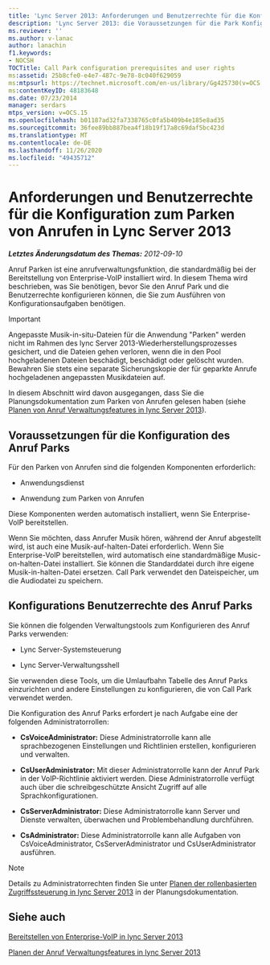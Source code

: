 ```yaml
---
title: 'Lync Server 2013: Anforderungen und Benutzerrechte für die Konfiguration zum Parken von Anrufen'
description: 'Lync Server 2013: die Voraussetzungen für die Park Konfiguration und die Benutzerrechte.'
ms.reviewer: ''
ms.author: v-lanac
author: lanachin
f1.keywords:
- NOCSH
TOCTitle: Call Park configuration prerequisites and user rights
ms:assetid: 25b8cfe0-e4e7-487c-9e78-8c040f629059
ms:mtpsurl: https://technet.microsoft.com/en-us/library/Gg425730(v=OCS.15)
ms:contentKeyID: 48183648
ms.date: 07/23/2014
manager: serdars
mtps_version: v=OCS.15
ms.openlocfilehash: b01187ad32fa7338765c0fa5b409b4e185e8ad35
ms.sourcegitcommit: 36fee89bb887bea4f18b19f17a8c69daf5bc423d
ms.translationtype: MT
ms.contentlocale: de-DE
ms.lasthandoff: 11/26/2020
ms.locfileid: "49435712"
---
```

# <a name="call-park-configuration-prerequisites-and-user-rights-in-lync-server-2013"></a>Anforderungen und Benutzerrechte für die Konfiguration zum Parken von Anrufen in Lync Server 2013

<div data-xmlns="http://www.w3.org/1999/xhtml">

<div class="topic" data-xmlns="http://www.w3.org/1999/xhtml" data-msxsl="urn:schemas-microsoft-com:xslt" data-cs="https://msdn.microsoft.com/">

<div data-asp="https://msdn2.microsoft.com/asp">



</div>

<div id="mainSection">

<div id="mainBody">

<span> </span>

_**Letztes Änderungsdatum des Themas:** 2012-09-10_

Anruf Parken ist eine anrufverwaltungsfunktion, die standardmäßig bei der Bereitstellung von Enterprise-VoIP installiert wird. In diesem Thema wird beschrieben, was Sie benötigen, bevor Sie den Anruf Park und die Benutzerrechte konfigurieren können, die Sie zum Ausführen von Konfigurationsaufgaben benötigen.

<div>


> [!IMPORTANT]  
> Angepasste Musik-in-situ-Dateien für die Anwendung "Parken" werden nicht im Rahmen des lync Server 2013-Wiederherstellungsprozesses gesichert, und die Dateien gehen verloren, wenn die in den Pool hochgeladenen Dateien beschädigt, beschädigt oder gelöscht wurden. Bewahren Sie stets eine separate Sicherungskopie der für geparkte Anrufe hochgeladenen angepassten Musikdateien auf.



</div>

In diesem Abschnitt wird davon ausgegangen, dass Sie die Planungsdokumentation zum Parken von Anrufen gelesen haben (siehe [Planen von Anruf Verwaltungsfeatures in lync Server 2013](lync-server-2013-planning-for-call-management-features.md)).

<div>

## <a name="call-park-configuration-prerequisites"></a>Voraussetzungen für die Konfiguration des Anruf Parks

Für den Parken von Anrufen sind die folgenden Komponenten erforderlich:

  - Anwendungsdienst

  - Anwendung zum Parken von Anrufen

Diese Komponenten werden automatisch installiert, wenn Sie Enterprise-VoIP bereitstellen.

Wenn Sie möchten, dass Anrufer Musik hören, während der Anruf abgestellt wird, ist auch eine Musik-auf-halten-Datei erforderlich. Wenn Sie Enterprise-VoIP bereitstellen, wird automatisch eine standardmäßige Music-on-halten-Datei installiert. Sie können die Standarddatei durch ihre eigene Musik-in-halten-Datei ersetzen. Call Park verwendet den Dateispeicher, um die Audiodatei zu speichern.

</div>

<div>

## <a name="call-park-configuration-user-rights"></a>Konfigurations Benutzerrechte des Anruf Parks

Sie können die folgenden Verwaltungstools zum Konfigurieren des Anruf Parks verwenden:

  - Lync Server-Systemsteuerung

  - Lync Server-Verwaltungsshell

Sie verwenden diese Tools, um die Umlaufbahn Tabelle des Anruf Parks einzurichten und andere Einstellungen zu konfigurieren, die von Call Park verwendet werden.

Die Konfiguration des Anruf Parks erfordert je nach Aufgabe eine der folgenden Administratorrollen:

  - **CsVoiceAdministrator:** Diese Administratorrolle kann alle sprachbezogenen Einstellungen und Richtlinien erstellen, konfigurieren und verwalten.

  - **CsUserAdministrator:** Mit dieser Administratorrolle kann der Anruf Park in der VoIP-Richtlinie aktiviert werden. Diese Administratorrolle verfügt auch über die schreibgeschützte Ansicht Zugriff auf alle Sprachkonfigurationen.

  - **CsServerAdministrator:** Diese Administratorrolle kann Server und Dienste verwalten, überwachen und Problembehandlung durchführen.

  - **CsAdministrator:** Diese Administratorrolle kann alle Aufgaben von CsVoiceAdministrator, CsServerAdministrator und CsUserAdministrator ausführen.

<div>


> [!NOTE]  
> Details zu Administratorrechten finden Sie unter <A href="lync-server-2013-planning-for-role-based-access-control.md">Planen der rollenbasierten Zugriffssteuerung in lync Server 2013</A> in der Planungsdokumentation.



</div>

</div>

<div>

## <a name="see-also"></a>Siehe auch


[Bereitstellen von Enterprise-VoIP in lync Server 2013](lync-server-2013-deploying-enterprise-voice.md)  


[Planen der Anruf Verwaltungsfeatures in lync Server 2013](lync-server-2013-planning-for-call-management-features.md)  
  

</div>

</div>

<span> </span>

</div>

</div>

</div>

